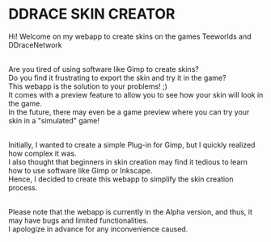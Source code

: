 # DDRACE SKIN CREATOR

Hi! Welcome on my webapp to create skins on the games Teeworlds and DDraceNetwork<br><br>

Are you tired of using software like Gimp to create skins? <br>
Do you find it frustrating to export the skin and try it in the game?<br>
This webapp is the solution to your problems! ;) <br>
It comes with a preview feature to allow you to see how your skin will look in the game. <br>
In the future, there may even be a game preview where you can try your skin in a "simulated" game!<br><br>

Initially, I wanted to create a simple Plug-in for Gimp, but I quickly realized how complex it was. <br>
I also thought that beginners in skin creation may find it tedious to learn how to use software like Gimp or Inkscape. <br>
Hence, I decided to create this webapp to simplify the skin creation process.<br><br>

Please note that the webapp is currently in the Alpha version, and thus, it may have bugs and limited functionalities. <br>
I apologize in advance for any inconvenience caused.

